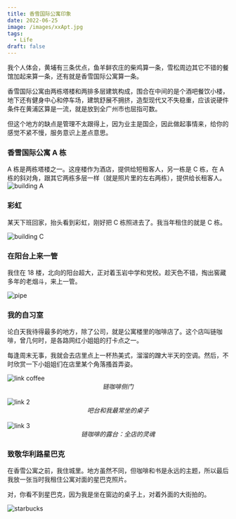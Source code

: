 ```yaml
---
title: 香雪国际公寓印象
date: 2022-06-25
image: /images/xxApt.jpg
tags:
  - Life
draft: false
---
```


我个人体会，黄埔有三条优点，鱼羊鲜农庄的柴鸡算一条，雪松周边其它不错的餐馆加起来算一条，还有就是香雪国际公寓算一条。

<!-- excerpt -->

香雪国际公寓由两栋塔楼和两排多层建筑构成，围合在中间的是个酒吧餐饮小楼，地下还有健身中心和停车场，建筑舒展不拥挤，造型现代又不失稳重，应该说硬件条件在黄浦区算是一流，就是放到全广州市也屈指可数。

但这个地方的缺点是管理不太跟得上，因为业主是国企，因此做起事情来，给你的感觉不紧不慢，服务意识上差点意思。

### 香雪国际公寓 A 栋

A 栋是两栋塔楼之一。这座楼作为酒店，提供给短租客人，另一栋是 C 栋，在 A 栋的斜对角，跟其它两栋多层一样（就是照片里的左右两栋），提供给长租客人。
<img src="https://lh3.googleusercontent.com/ApcTovhFQWV0a_FOSiSeHLGHefsG4gZXL7QpiDMflDknpkbY5XoK3Ey-aqN1m4d1tUsjuwy9HUHGusBrVrb8GirGTw0cpIPKwWgPNoMvzw_RytrDCZ3-7_xsdDmcri5Ruf4Q-xaQXA=w2400" alt="building A"/>

### 彩虹

某天下班回家，抬头看到彩虹，刚好把 C 栋照进去了。我当年租住的就是 C 栋。

<img src="https://lh3.googleusercontent.com/owH9QTeupoKhCGdyVp7YYL7y_wfC2jUbyinpbCZnyNvoJrYOWjqnfJqf-mUkrehjIn4gcxw2_omrgib9ul5dDuYlxVHibVqbWNSAMwEGJIaB0WqBqoxQKyECk8IsT08iGSvk9b1Ckg=w2400" alt="building C"/>

### 在阳台上来一管

我住在 18 楼，北向的阳台超大，正对着玉岩中学和党校。趁天色不错，掏出窖藏多年的老烟斗，来上一管。

<img src="https://lh3.googleusercontent.com/OwGVz1CpLNl1he-ugJpPptWs64uFSUxBOOAML1dYK93mw6z4EAXFfxdpA-86TTVYyUNFXyViSaRNsmJqGYvs2VtL8kDBoQaEoiF5upTREPV2iTsxccFrqOb1iYlSKMk_udX064fqRg=w2400" alt="pipe"/>

### 我的自习室

论白天我待得最多的地方，除了公司，就是公寓楼里的咖啡店了。这个店叫链咖啡，曾几何时，是各路网红小姐姐的打卡点之一。

每逢周末无事，我就会去店里点上一杯热美式，溜溜的蹭大半天的空调。然后，不时欣赏一下小姐姐们在店里某个角落搔首弄姿。

<img src="https://lh3.googleusercontent.com/GTTVD_T6j4krqfQB7YIETDpSFthnBqKtpAFZ3T9glWZefQEF2enssgyipqpcubosmeEke2ed6rWrWkuPVC9NGVqGto6fheQv6bc_7vh9mstbd6sHaeoSrAFbBIvsvdW3d_F_5DLr5g=w2400" alt="link coffee"/>
<div style="display: flex; align-items: flex-start; justify-content: center"><em>链咖啡侧门</em></div>

<br>

<img src="https://lh3.googleusercontent.com/iNr9QxxTeTDMV5I0fStLXQJ8q0V2bzXL6Tm9waBKy4WZiykCmcJPSRZs27vA2jK9PtyX-GXmnRlXB9OppanuV95Ntd3si_mPI5zCYqA4gbZHJMcy4i52Srnh61QXtgfAU_jjrq2Haw=w2400" alt="link 2"/>
<div style="display: flex; align-items: flex-start; justify-content: center"><em>吧台和我最常坐的桌子</em></div>

<br>

<img src="https://lh3.googleusercontent.com/SwST-QgykUtOBwtSDPV57oRdUwzKnDyXTr_soyu6FiC4YqaaLKPo4E6ziBXytXYbBAITnblIINBpUuILSqUP09vn1PguocIfkikuU5EzzP1eDulxOoBuXPYUSdEcHhaoK6j-Vgo6vA=w2400" alt="link 3"/>
<div style="display: flex; align-items: flex-start; justify-content: center"><em>链咖啡的露台：全店的灵魂</em></div>

### 致敬华利路星巴克

在香雪公寓之前，我住城里。地方虽然不同，但咖啡和书是永远的主题，所以最后我放一张当时我租住公寓对面的星巴克照片。

对，你看不到星巴克，因为我是坐在窗边的桌子上，对着外面的大街拍的。

<img src="https://lh3.googleusercontent.com/dnXBVxRMdhPYZDL066Dzv0xnLeJVWc8v5l1NLVmRpvm2uCtWqfZgq8X3sUhSP0eSx2EZw4LKjjeP9h0p_zEY3Sgnz6O6R_uNhqVx8wsDfAaNDsWhxUVhcnrBILwzGE9R-SY6pFg83A=w2400" alt="starbucks"/>

